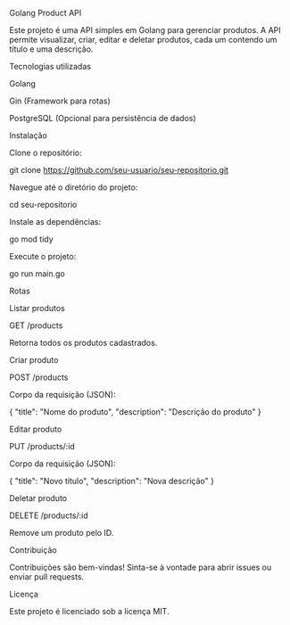 Golang Product API

Este projeto é uma API simples em Golang para gerenciar produtos. A API permite visualizar, criar, editar e deletar produtos, cada um contendo um título e uma descrição.

Tecnologias utilizadas

Golang

Gin (Framework para rotas)

PostgreSQL (Opcional para persistência de dados)

Instalação

Clone o repositório:

git clone https://github.com/seu-usuario/seu-repositorio.git

Navegue até o diretório do projeto:

cd seu-repositorio

Instale as dependências:

go mod tidy

Execute o projeto:

go run main.go

Rotas

Listar produtos

GET /products

Retorna todos os produtos cadastrados.

Criar produto

POST /products

Corpo da requisição (JSON):

{
  "title": "Nome do produto",
  "description": "Descrição do produto"
}

Editar produto

PUT /products/:id

Corpo da requisição (JSON):

{
  "title": "Novo título",
  "description": "Nova descrição"
}

Deletar produto

DELETE /products/:id

Remove um produto pelo ID.

Contribuição

Contribuições são bem-vindas! Sinta-se à vontade para abrir issues ou enviar pull requests.

Licença

Este projeto é licenciado sob a licença MIT.

